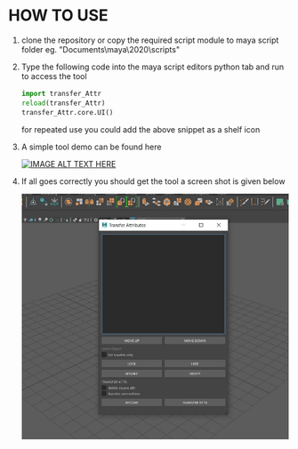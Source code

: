 
# HOW TO USE
1. clone the repository or copy the required script module to maya script folder
eg. "Documents\maya\2020\scripts"
2. Type the following code into the maya script editors python tab and run to access the tool
    ```python
    import transfer_Attr
    reload(transfer_Attr)
    transfer_Attr.core.UI() 
    ```
    for repeated use you could add the above snippet as a shelf icon
    
3. A simple tool demo can be found here

    [![IMAGE ALT TEXT HERE](http://img.youtube.com/vi/i5xlmWOz4wg/0.jpg)](http://www.youtube.com/watch?v=i5xlmWOz4wg)
    
4. If all goes correctly you should get the tool a screen shot is given below


    ![alt text](transfer_Attr/ui/transfer_ui.JPG)

